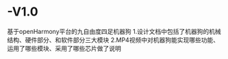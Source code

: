 # -V1.0
基于openHarmony平台的九自由度四足机器狗
1.设计文档中包括了机器狗的机械结构、硬件部分、和软件部分三大模块
2.MP4视频中对机器狗能实现哪些功能、运用了哪些模块、采用了哪些芯片做了说明
